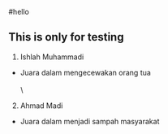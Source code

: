 #hello

## This is only for testing

1. Ishlah Muhammadi
 - Juara dalam mengecewakan orang tua <br>
\
\
2. Ahmad Madi
 - Juara dalam menjadi sampah masyarakat